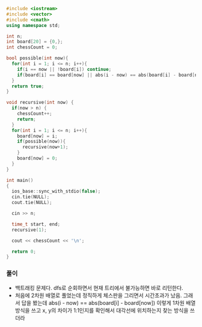 ```cpp
#include <iostream>
#include <vector>
#include <cmath>
using namespace std;

int n;
int board[20] = {0,};
int chessCount = 0;

bool possible(int now){
  for(int i = 1; i <= n; i++){
    if(i == now || !board[i]) continue;
    if(board[i] == board[now] || abs(i - now) == abs(board[i] - board[now])) return false;
  }
  return true;
}

void recursive(int now) {
  if(now > n) {
    chessCount++;
    return;
  }
  for(int i = 1; i <= n; i++){
    board[now] = i;
    if(possible(now)){
      recursive(now+1);
    }
    board[now] = 0;
  }
}

int main()
{
  ios_base::sync_with_stdio(false);
  cin.tie(NULL);
  cout.tie(NULL);

  cin >> n;

  time_t start, end;
  recursive(1);

  cout << chessCount << '\n';

  return 0;
}
```

### 풀이
- 백트래킹 문제다. dfs로 순회하면서 현재 트리에서 불가능하면 바로 리턴한다.
- 처음에 2차원 배열로 풀었는데 정직하게 체스판을 그리면서 시간초과가 났음. 그래서 답을 봤는데 abs(i - now) == abs(board[i] - board[now]) 이렇게 1차원 배열 방식을 쓰고 x, y의 차이가 1:1인지를 확인해서 대각선에 위치하는지 찾는 방식을 쓰더라